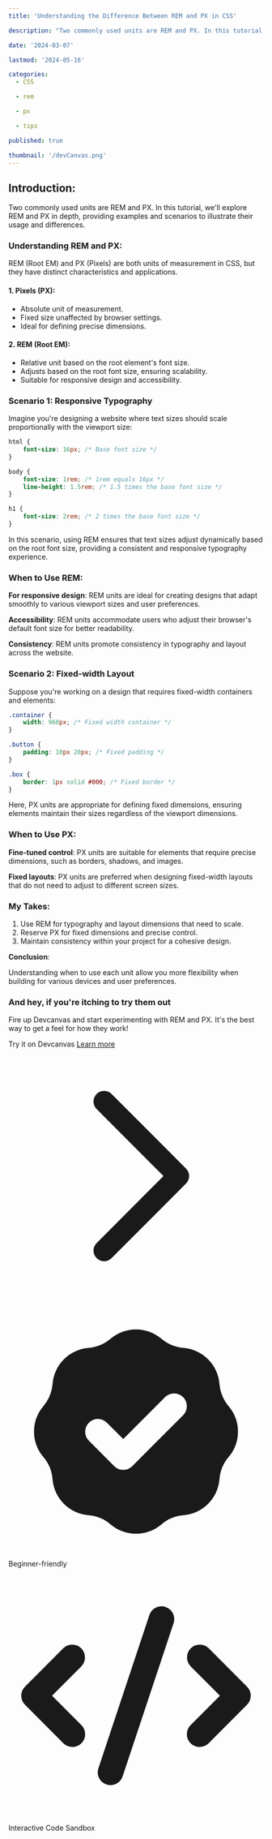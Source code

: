 ```yaml
---
title: 'Understanding the Difference Between REM and PX in CSS'

description: "Two commonly used units are REM and PX. In this tutorial, we'll explore REM and PX in depth, providing examples and scenarios to illustrate their usage and differences."

date: '2024-03-07'

lastmod: '2024-05-16'

categories:
  - CSS

  - rem

  - px

  - tips

published: true

thumbnail: '/devCanvas.png'
---
```


## Introduction:

Two commonly used units are REM and PX. In this tutorial, we'll explore REM and PX in depth, providing examples and scenarios to illustrate their usage and differences.

### Understanding REM and PX:

REM (Root EM) and PX (Pixels) are both units of measurement in CSS, but they have distinct characteristics and applications.

#### 1. Pixels (PX):

- Absolute unit of measurement.
- Fixed size unaffected by browser settings.
- Ideal for defining precise dimensions.

#### 2. REM (Root EM):

- Relative unit based on the root element's font size.
- Adjusts based on the root font size, ensuring scalability.
- Suitable for responsive design and accessibility.

### Scenario 1: Responsive Typography

Imagine you're designing a website where text sizes should scale proportionally with the viewport size:

```css
html {
	font-size: 16px; /* Base font size */
}

body {
	font-size: 1rem; /* 1rem equals 16px */
	line-height: 1.5rem; /* 1.5 times the base font size */
}

h1 {
	font-size: 2rem; /* 2 times the base font size */
}
```

In this scenario, using REM ensures that text sizes adjust dynamically based on the root font size, providing a consistent and responsive typography experience.

### When to Use REM:

**For responsive design**: REM units are ideal for creating designs that adapt smoothly to various viewport sizes and user preferences.

**Accessibility**: REM units accommodate users who adjust their browser's default font size for better readability.

**Consistency**: REM units promote consistency in typography and layout across the website.

### Scenario 2: Fixed-width Layout

Suppose you're working on a design that requires fixed-width containers and elements:

```css
.container {
	width: 960px; /* Fixed width container */
}

.button {
	padding: 10px 20px; /* Fixed padding */
}

.box {
	border: 1px solid #000; /* Fixed border */
}
```

Here, PX units are appropriate for defining fixed dimensions, ensuring elements maintain their sizes regardless of the viewport dimensions.

### When to Use PX:

**Fine-tuned control**: PX units are suitable for elements that require precise dimensions, such as borders, shadows, and images.

**Fixed layouts**: PX units are preferred when designing fixed-width layouts that do not need to adjust to different screen sizes.

### My Takes:

1. Use REM for typography and layout dimensions that need to scale.
2. Reserve PX for fixed dimensions and precise control.
3. Maintain consistency within your project for a cohesive design.

**Conclusion**:

Understanding when to use each unit allow you more flexibility when building for various devices and user preferences.

<div class="max-w-2xl mx-auto bg-white dark:bg-primary rounded-2xl shadow-lg overflow-hidden transition-all duration-300 hover:shadow-xl border border-sky-100">
  <div class="p-8 bg-gradient-to-br from-sky-300 to-sky-400">
    <h3 class="text-2xl font-bold text-white mb-2">And hey, if you're itching to try them out</h3>
    <p class="text-sky-100 mb-6">Fire up Devcanvas and start experimenting with REM and PX. It's the best way to get a feel for how they work!</p>
    <div class="flex items-center space-x-4">
      <a href="/play/try" class="px-6 py-3 bg-white  text-sky-500 font-semibold rounded-lg shadow-md  hover:bg-sky-50 transition-colors duration-300 flex items-center" style="text-decoration:none;">
        Try it on Devcanvas
      </a>
      <a href="/" class="text-white  hover:text-sky-100 transition-colors duration-300 flex items-center">
        Learn more
        <svg class="w-4 h-4 ml-1" fill="none" stroke="currentColor" viewBox="0 0 24 24" xmlns="http://www.w3.org/2000/svg">
          <path stroke-linecap="round" stroke-linejoin="round" stroke-width="2" d="M9 5l7 7-7 7"></path>
        </svg>
      </a>
    </div>
  </div>
  <div class="px-8 py-6 bg-sky-50 flex justify-between items-center">
    <div class="flex items-center space-x-2">
      <svg class="w-5 h-5 text-sky-400" fill="currentColor" viewBox="0 0 20 20" xmlns="http://www.w3.org/2000/svg">
        <path fill-rule="evenodd" d="M6.267 3.455a3.066 3.066 0 001.745-.723 3.066 3.066 0 013.976 0 3.066 3.066 0 001.745.723 3.066 3.066 0 012.812 2.812c.051.643.304 1.254.723 1.745a3.066 3.066 0 010 3.976 3.066 3.066 0 00-.723 1.745 3.066 3.066 0 01-2.812 2.812 3.066 3.066 0 00-1.745.723 3.066 3.066 0 01-3.976 0 3.066 3.066 0 00-1.745-.723 3.066 3.066 0 01-2.812-2.812 3.066 3.066 0 00-.723-1.745 3.066 3.066 0 010-3.976 3.066 3.066 0 00.723-1.745 3.066 3.066 0 012.812-2.812zm7.44 5.252a1 1 0 00-1.414-1.414L9 10.586 7.707 9.293a1 1 0 00-1.414 1.414l2 2a1 1 0 001.414 0l4-4z" clip-rule="evenodd"></path>
      </svg>
      <span class="text-sky-600 font-medium">Beginner-friendly</span>
    </div>
    <div class="flex items-center space-x-2">
      <svg class="w-5 h-5 text-sky-400" fill="currentColor" viewBox="0 0 20 20" xmlns="http://www.w3.org/2000/svg">
        <path fill-rule="evenodd" d="M12.316 3.051a1 1 0 01.633 1.265l-4 12a1 1 0 11-1.898-.632l4-12a1 1 0 011.265-.633zM5.707 6.293a1 1 0 010 1.414L3.414 10l2.293 2.293a1 1 0 11-1.414 1.414l-3-3a1 1 0 010-1.414l3-3a1 1 0 011.414 0zm8.586 0a1 1 0 011.414 0l3 3a1 1 0 010 1.414l-3 3a1 1 0 11-1.414-1.414L16.586 10l-2.293-2.293a1 1 0 010-1.414z" clip-rule="evenodd"></path>
      </svg>
      <span class="text-sky-600 font-medium">Interactive Code Sandbox</span>
    </div>
  </div>
</div>

